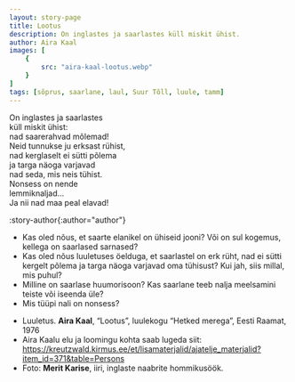 ```yaml
---
layout: story-page
title: Lootus
description: On inglastes ja saarlastes küll miskit ühist.
author: Aira Kaal
images: [
    {
        src: "aira-kaal-lootus.webp"
    }
]
tags: [sõprus, saarlane, laul, Suur Tõll, luule, tamm]
---
```


<!-- # {{$doc.title}} -->

On inglastes ja saarlastes \
küll miskit ühist:  \
nad saarerahvad mõlemad!  \
Neid tunnukse ju erksast rühist,  \
nad kerglaselt ei sütti põlema  \
ja targa näoga varjavad  \
nad seda, mis neis tühist.  \
Nonsess on nende  \
lemmiknaljad…  \
Ja nii nad maa peal elavad!


:story-author{:author="author"}


<details-wrapper summary="Mis mõtted tekkisid?">

- Kas oled nõus, et saarte elanikel on ühiseid jooni? Või on sul kogemus, kellega on saarlased sarnased?
- Kas oled nõus luuletuses öelduga, et saarlastel on erk rüht, nad ei sütti kergelt põlema ja targa näoga varjavad oma tühisust? Kui jah, siis millal, mis puhul?
- Milline on saarlase huumorisoon? Kas saarlane teeb nalja meelsamini teiste või iseenda üle?
- Mis tüüpi nali on nonsess?

</details-wrapper>


<details-wrapper summary="Allikad" class="text-sm" icon="icon-park-outline:document-folder">

- Luuletus. **Aira Kaal**, “Lootus”, luulekogu “Hetked merega”, Eesti Raamat, 1976
- Aira Kaalu elu ja loomingu kohta saab lugeda siit: https://kreutzwald.kirmus.ee/et/lisamaterjalid/ajatelje_materjalid?item_id=371&table=Persons
- Foto: **Merit Karise**, iiri, inglaste naabrite hommikusöök.

</details-wrapper>